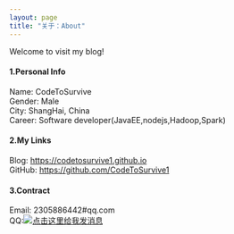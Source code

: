 ```yaml
---
layout: page
title: "关于：About"
---
```

Welcome to visit my blog!

#### 1.Personal Info
Name: CodeToSurvive  
Gender: Male  
City: ShangHai, China  
Career: Software developer(JavaEE,nodejs,Hadoop,Spark)  



#### 2.My Links
Blog: <https://codetosurvive1.github.io>  
GitHub: <https://github.com/CodeToSurvive1>  


#### 3.Contract
Email: 2305886442#qq.com  
QQ:<a href="http://wpa.qq.com/msgrd?v=3&uin=2305886442&site=qq&menu=yes"><img src="http://wpa.qq.com/pa?p=2:2305886442:51" alt="点击这里给我发消息" title="点击这里给我发消息"/></a>
